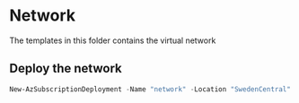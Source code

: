 # Network

The templates in this folder contains the virtual network

## Deploy the network

```powershell
New-AzSubscriptionDeployment -Name "network" -Location "SwedenCentral" -TemplateFile main.bicep -TemplateParameterFile azuredeploy.parameters.json -Verbose
```
